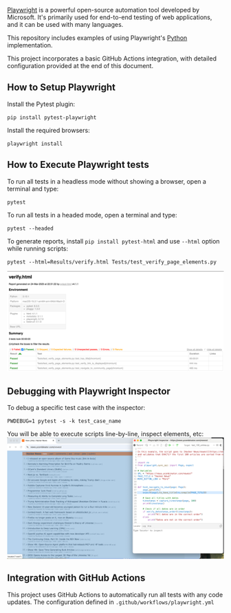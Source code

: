 [Playwright](https://playwright.dev/) is a powerful open-source automation tool developed by Microsoft. It's primarily used for end-to-end testing of web applications, and it can be used with many languages. 

This repository includes examples of using Playwright's [Python](https://github.com/microsoft/playwright-python) implementation.

This project incorporates a basic GitHub Actions integration, with detailed configuration provided at the end of this document.

## How to Setup Playwright

Install the Pytest plugin:
```
pip install pytest-playwright
```

Install the required browsers:
```
playwright install
```

## How to Execute Playwright tests
To run all tests in a headless mode without showing a browser, open a terminal and type:
```
pytest
```

To run all tests in a headed mode, open a terminal and type:
```
pytest --headed
```

To generate reports, install `pip install pytest-html` and use `--html` option while running scripts: 
```
pytest --html=Results/verify.html Tests/test_verify_page_elements.py
```
![img_1.png](img_1.png)

## Debugging with Playwright Inspector 
To debug a specific test case with the inspector:
```
PWDEBUG=1 pytest -s -k test_case_name
```
You will be able to execute scripts line-by-line, inspect elements, etc:
![img.png](img.png)

## Integration with GitHub Actions
This project uses GitHub Actions to automatically run all tests with any code updates. The configuration defined in `.github/workflows/playwright.yml`
